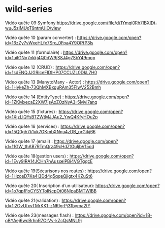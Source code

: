 # wild-series



Vidéo quête 09 Symfony
https://drive.google.com/file/d/1Ymqi0Rh7IBXlDt-wuJ5ziMUoT9ntmUIO/view



Vidéo quête 10 (param converter) : https://drive.google.com/open?id=16zZy7vWxeHLfx7Sro_0Fpa4Y9OPfP3ls

Vidéo quête 11 (formulaire) : https://drive.google.com/open?id=1uiIGNq7nkkj4Q0dW9jS8J4g7SbY49mop

Vidéo quête 12 (CRUD) : https://drive.google.com/open?id=1sdENQJJGRiceFlDIHP07CCUZL0DkL7H0

Video quête 13 (ManytoMany - Actor) : https://drive.google.com/open?id=1HykeZh-73QhMXBxguRAm35FIwV252Bmh

Vidéo quête 14 (EntityType) : https://drive.google.com/open?id=1ZKMxecaE2XW7jsAxZOzNyA3-5Mvi7anq

Vidéo quête 15 (fixtures) : https://drive.google.com/open?id=1XjzLlQYsBTZWtMJJAu2_YwQ4KfyHOu2p

Vidéo quête 16 (services) : https://drive.google.com/open?id=15Q0gh7k1uk7OKmbXNqu4zDB_prGikj66

Vidéo quête 17 (email) : https://drive.google.com/open?id=11GW_thAB7RTmQrz49cHdZtOuIjbV15od

Vidéo quête 18(gestion users) : https://drive.google.com/open?id=1Evy9lRA14JCHn7nAusxeiPBi4VGTgqcE

Vidéo quête 19(Sécurisons nos routes) : https://drive.google.com/open?id=1HzceD7Ka4I3Dd4q5qqeQjigtx4KZuSt6

Vidéo quête 20( Inscription d’un utilisateur): https://drive.google.com/open?id=1o7qpfFoCYSYToINcpOt06NlpaBMTWIBB

Vidéo quête 21(validation) : https://drive.google.com/open?id=1i2OvUfxvTMrKK1-zNKlgrPj31byma2tY

Vidéo quête 23(messages flash) : https://drive.google.com/open?id=1B-qBYAej6wcBrhnR7OrVv-kZcQsMNL9j
